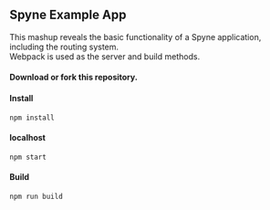 ## Spyne Example App ##
This mashup reveals the basic functionality of a Spyne application, including the routing system. <br/>Webpack is used as the server and build methods.


#### Download or fork this repository. ####

#### Install ####
```
npm install
```

#### localhost #####
```
npm start
```

#### Build ####
```
npm run build
```
